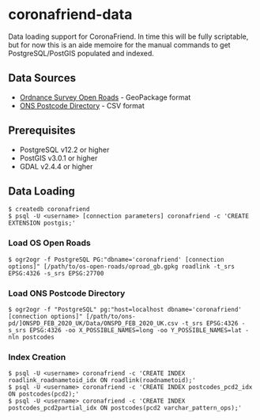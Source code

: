 # coronafriend-data

Data loading support for CoronaFriend. In time this will be fully scriptable, but for now this is an
aide memoire for the manual commands to get PostgreSQL/PostGIS populated and indexed.

## Data Sources

* [Ordnance Survey Open Roads](https://osdatahub.os.uk/downloads/OpenRoads) - GeoPackage format
* [ONS Postcode Directory](https://geoportal.statistics.gov.uk/datasets/ons-postcode-directory-february-2020) - CSV format

## Prerequisites

* PostgreSQL v12.2 or higher
* PostGIS v3.0.1 or higher
* GDAL v2.4.4 or higher

## Data Loading

```
$ createdb coronafriend
$ psql -U <username> [connection parameters] coronafriend -c 'CREATE EXTENSION postgis;'
```

### Load OS Open Roads

```
$ ogr2ogr -f PostgreSQL PG:"dbname='coronafriend' [connection options]" [/path/to/os-open-roads/oproad_gb.gpkg roadlink -t_srs EPSG:4326 -s_srs EPSG:27700
```

### Load ONS Postcode Directory

```
$ ogr2ogr -f "PostgreSQL" pg:"host=localhost dbname='coronafriend' [connection options]" [/path/to/ons-pd/]ONSPD_FEB_2020_UK/Data/ONSPD_FEB_2020_UK.csv -t_srs EPSG:4326 -s_srs EPSG:4326 -oo X_POSSIBLE_NAMES=long -oo Y_POSSIBLE_NAMES=lat -nln postcodes
```

### Index Creation

```
$ psql -U <username> coronafriend -c 'CREATE INDEX roadlink_roadnametoid_idx ON roadlink(roadnametoid);'
$ psql -U <username> coronafriend -c 'CREATE INDEX postcodes_pcd2_idx ON postcodes(pcd2);'
$ psql -U <username> coronafriend -c 'CREATE INDEX postcodes_pcd2partial_idx ON postcodes(pcd2 varchar_pattern_ops);'
```
